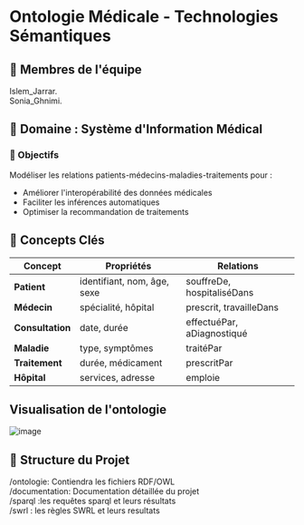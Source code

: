 # Ontologie Médicale - Technologies Sémantiques

## 👥 Membres de l'équipe
 Islem_Jarrar.  
 Sonia_Ghnimi.

## 🏥 Domaine : Système d'Information Médical

### 📌 Objectifs
Modéliser les relations patients-médecins-maladies-traitements pour :
- Améliorer l'interopérabilité des données médicales
- Faciliter les inférences automatiques
- Optimiser la recommandation de traitements

## 🧠 Concepts Clés
| Concept        | Propriétés                          | Relations                     |
|----------------|-------------------------------------|-------------------------------|
| **Patient**    | identifiant, nom, âge, sexe        | souffreDe, hospitaliséDans   |
| **Médecin**    | spécialité, hôpital                | prescrit, travailleDans       |
| **Consultation**| date, durée                        | effectuéPar, aDiagnostiqué   |
| **Maladie**    | type, symptômes                    | traitéPar                    |
| **Traitement** | durée, médicament                  | prescritPar                  |
| **Hôpital**    | services, adresse                  | emploie                      |

##  Visualisation de l'ontologie 
![image](https://github.com/user-attachments/assets/93e41fa4-0d37-49ff-9247-d3b4a03d55aa)


## 📂 Structure du Projet
/ontologie: Contiendra les fichiers RDF/OWL  
/documentation: Documentation détaillée du projet  
/sparql :les requêtes sparql et leurs résultats  
/swrl : les règles SWRL et leurs resultats 
